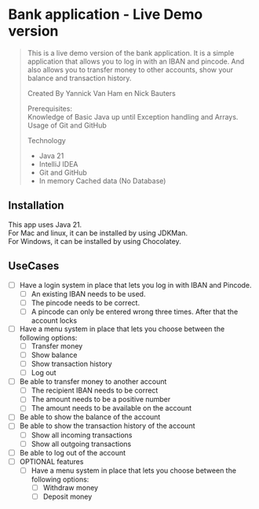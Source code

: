 # Bank application - Live Demo version

> This is a live demo version of the bank application. 
> It is a simple application that allows you to log in with an IBAN and pincode.
> And also allows you to transfer money to other accounts, show your balance and transaction history.
> 
> Created By Yannick Van Ham en Nick Bauters
> 
> Prerequisites:   
> Knowledge of Basic Java up until Exception handling and Arrays.   
> Usage of Git and GitHub
> 
> Technology
> - Java 21
> - IntelliJ IDEA
> - Git and GitHub
> - In memory Cached data (No Database)

## Installation
This app uses Java 21.   
For Mac and linux, it can be installed by using JDKMan.   
For Windows, it can be installed by using Chocolatey.   

## UseCases
- [ ] Have a login system in place that lets you log in with IBAN and Pincode.
  - [ ] An existing IBAN needs to be used.
  - [ ] The pincode needs to be correct.
  - [ ] A pincode can only be entered wrong three times. After that the account locks
- [ ] Have a menu system in place that lets you choose between the following options:
  - [ ] Transfer money
  - [ ] Show balance
  - [ ] Show transaction history
  - [ ] Log out
- [ ] Be able to transfer money to another account
  - [ ] The recipient IBAN needs to be correct
  - [ ] The amount needs to be a positive number
  - [ ] The amount needs to be available on the account
- [ ] Be able to show the balance of the account
- [ ] Be able to show the transaction history of the account
  - [ ] Show all incoming transactions
  - [ ] Show all outgoing transactions
- [ ] Be able to log out of the account
- [ ] OPTIONAL features
  - [ ] Have a menu system in place that lets you choose between the following options:
    - [ ] Withdraw money
    - [ ] Deposit money